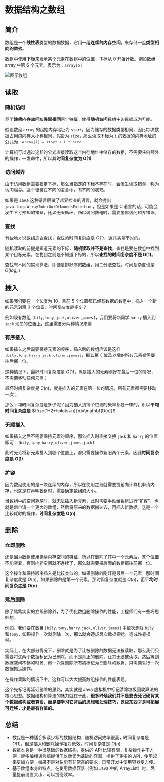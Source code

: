 # 数据结构之数组


## 简介

数组是一个**线性表**类型的数据数据，它用一组**连续的内存空间**，来存储一组**类型相同的数据**。

数组中使用**下标**来表示某个元素在数组中的位置，下标从 0 开始计数。例如数组 array 中第 6 个元素，表示为：`array[5]`

![图示数组](https://static001.geekbang.org/resource/image/98/c4/98df8e702b14096e7ee4a5141260cdc4.jpg)

## 读取

### 随机访问

基于**连续内存空间**和**类型相同**两个特征，使得**随机访问**数组中的数据成为可能。

假设数组 `array` 的起始内存地址为 `start`，因为储存的数据类型相同，因此每块数据占用的内存大小也相同，假设为 `size`，那么读取下标为 `i` 的数据的内存地址的公式为：`array[i] = start + i * size`

计算机可以通过这样的公式直接读取这个内存地址中储存的数据，不需要任何额外的操作，一发命中，所以其**时间复杂度为** $\mathbf{O(1)}$

### 访问越界

由于访问数组需要指定下标，那么当指定的下标不存在时，会发生读取错误，称为访问越界。这个错误在不同的语言中，有不同的表现。

如果是 Java 这种语言层做了越界检查的语言，就会抛出 `java.lang.ArrayIndexOutOfBoundsException`，但是如果是 C 语言的话，可能会发生不可预知的错误，比如无限循环。所以访问数组时，需要警惕访问越界错误。

### 查找

有些地方说数组适合查找，查找的时间复杂度是 $O(1)$，这其实是不对的。

随机读取的前提是知道元素的下标，**随机读取并不是查找**，查找是要在数组中找到某个目标元素，在找到之前是不知道下标的，所以**查找的时间复杂度不是** $\mathbf{O(1)}$。

查找有不同的实现算法，即便是排好序的数组，用二分法查找，时间复杂度也是 $O(log_n)$

## 插入

如果我们要在一个长度为 10，且前 5 个位置都已经有数据的数组中，插入一个新的元素到第 3 个位置，时间复杂度是多少？

例如现有数组 `[bily,tony,jack,oliver,james]`，我们要将新同学 `harry` 插入到 `jack` 现在的位置上，这里需要分两种情况来看

### 有序插入

如果插入之后需要保持元素的顺序，插入后的数组应该是这样 `[bily,tony,harry,jack,oliver,james]`，那么第 3 位及以后的所有元素都需要往后挪一位。

这种情况下，最好时间复杂度是 $O(1)$，就是插入的元素刚好在最后一位的情况，不需要移动任何元素；

最坏时间复杂度是 $O(n)$，就是插入的元素在第一位的情况，所有元素都需要移动一次；

那么平均时间复杂度是多少呢？因为插入到每个位置的概率都是一样的，所以**平均时间复杂度是** $\frac{1+2+\cdots+n}{n}=\mathbf{O(n)}$

### 无顺插入

如果插入之后不需要保持元素的顺序，那么插入时直接交换 `jack` 和 `harry` 的位置即可：`[bily,tony,harry,oliver,james,jack]`

此时无论将新元素插入到哪个位置上，都只需要操作新旧两个元素，因此**时间复杂度是** $\mathbf{O(1)}$

### 扩容

因为数组使用的是一块连续的内存，所以在使用之前就需要提前向计算机申请内存，也就是在声明数组时，需要确定数组的大小。

当数组中的空间耗尽时，就无法插入新元素，此时需要手动给数组进行“扩容”，也就是新申请一个更大的数组，然后将原来的数据搬过去，再插入新数据。这是一个比较耗时的操作，**时间复杂度是** $\mathbf{O(n)}$

## 删除

### 立即删除

还是因为数组使用连续内存空间的特征，所以在删除了其中一个元素后，这个位置不能空着，否则内存空间就不连续了，那么就需要把后面的数据都往前挪一位。

这个操作和保持顺序插入是比较类似的，如果删除的刚好是最后一个元素，那时间复杂度就是 $O(n)$，如果删除的是第一个元素，那时间复杂度就是 $O(n)$，而平**均时间复杂度是** $\mathbf{O(n)}$

### 延后删除

除了踏踏实实的立即删除外，为了优化数组删除操作的性能，工程师们有一些巧思妙想。

例如，我们要在数组 `[bily,tony,harry,jack,oliver,james]` 中依次删除 `bily` 和`tony`，如果操作一次就删除一次，那么就会造成两次数据搬运，造成性能损耗。

实际上，在大部分情况下，删除就是为了让被删除的数据无法被读取，那么我们只需要将这两个数据标记为已删除，而不是真正的删除，让其无法被读取，然后等到数据空间不够的时候，再一次性删除所有被标记为已删除的数据，只需要进行一次数据搬运操作。

在操作频繁的情况下中，这样可以大大提高数组操作的性能表现。

这个先标记再延迟删除的思路，其实就是 Java 虚拟机中标记清除垃圾回收算法的核心思想。数据结构和算法的魅力就在于此，**很多时候我们并不是要去死记硬背某个数据结构或者算法，而是要学习它背后的思想和处理技巧，这些东西才是可拓展可迁移，才是最有价值的。**

## 总结

- 数组是一种适合多读少写的数据结构，随机访问效率很高，时间复杂度是 $O(1)$，但是插入和删除操作相对低效，时间复杂度是 $O(n)$
- 数据本身是一种很基础的数据结构，提供的 API 比较有限，复杂操作并不方便。很多编程语言都提供了以数组为基础的容器，提供了更多的 API，使用起来更加方便，如果不是对性能有非常高的要求，日常开发中使用容器更方便。
- 基于数组本身的特点，在使用数据容器（例如 Java 中的 ArrayList）时，尽量提前设置大小，可以提高效率。
